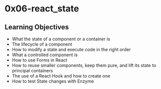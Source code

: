 # 0x06-react_state

## Learning Objectives
* What the state of a component or a container is
* The lifecycle of a component
* How to modify a state and execute code in the right order
* What a controlled component is
* How to use Forms in React
* How to reuse smaller components, keep them pure, and lift its state to principal containers
* The use of a React Hook and how to create one
* How to test State changes with Enzyme
